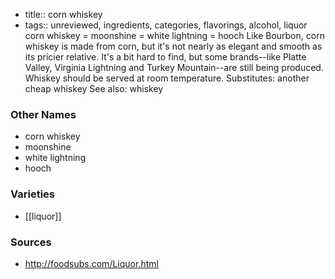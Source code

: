 - title:: corn whiskey
- tags:: unreviewed, ingredients, categories, flavorings, alcohol, liquor
corn whiskey = moonshine = white lightning = hooch Like Bourbon, corn whiskey is made from corn, but it's not nearly as elegant and smooth as its pricier relative. It's a bit hard to find, but some brands--like Platte Valley, Virginia Lightning and Turkey Mountain--are still being produced. Whiskey should be served at room temperature. Substitutes: another cheap whiskey See also: whiskey

### Other Names

* corn whiskey
* moonshine
* white lightning
* hooch

### Varieties

* [[liquor]]

### Sources
* http://foodsubs.com/Liquor.html
